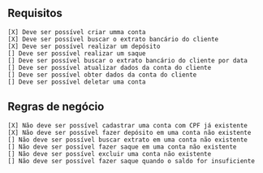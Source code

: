 ## Requisitos

    [X] Deve ser possível criar umma conta
    [X] Deve ser possível buscar o extrato bancário do cliente
    [X] Deve ser possível realizar um depósito
    [] Deve ser possível realizar um saque
    [] Deve ser possível buscar o extrato bancário do cliente por data
    [] Deve ser possível atualizar dados da conta do cliente
    [] Deve ser possível obter dados da conta do cliente
    [] Deve ser possível deletar uma conta

## Regras de negócio

    [X] Não deve ser possível cadastrar uma conta com CPF já existente
    [X] Não deve ser possível fazer depósito em uma conta não existente
    [] Não deve ser possível buscar extrato em uma conta não existente
    [] Não deve ser possível fazer saque em uma conta não existente
    [] Não deve ser possível excluir uma conta não existente
    [] Não deve ser possível fazer saque quando o saldo for insuficiente